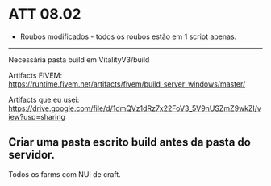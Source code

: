 
# ATT 08.02
- Roubos modificados - todos os roubos estão em 1 script apenas.

-----------------------------------------------------------
Necessária pasta build em VitalityV3/build

Artifacts FIVEM: https://runtime.fivem.net/artifacts/fivem/build_server_windows/master/

Artifacts que eu usei: https://drive.google.com/file/d/1dmQVz1dRz7x22FoV3_5V9nUSZmZ9wkZl/view?usp=sharing

Criar uma pasta escrito build antes da pasta do servidor.
-----------------------------------------------------

Todos os farms com NUI de craft.
